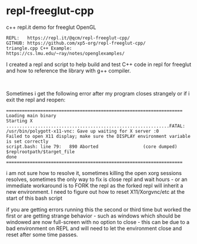 # repl-freeglut-cpp
c++ repl.it demo for freeglut OpenGL
```
REPL:   https://repl.it/@qcm/repl-freeglut-cpp/
GITHUB: https://github.com/xp5-org/repl-freeglut-cpp/
triangle.cpp C++ Example: https://cs.lmu.edu/~ray/notes/openglexamples/
```
I created a repl and script to help build and test C++ code in repl for freeglut and how to reference the library with g++ compiler. 

&nbsp;
&nbsp;
&nbsp;


  
    
    
Sometimes i get the following error after my program closes strangely or if i exit the repl and reopen:
```
===================================================================
Loading main binary 
Starting X
..............................................................FATAL: /usr/bin/polygott-x11-vnc: Gave up waiting for X server :0
Failed to open X11 display; make sure the DISPLAY environment variable is set correctly
script.bash: line 79:   890 Aborted                 (core dumped) $replrootpath/$target_file
done
===================================================================
```
i am not sure how to resolve it, sometimes killing the open xorg sessions resolves, sometimes 
the only way to fix is close repl and wait hours - or an immediate workaround is to FORK the repl 
as the forked repl will inherit a new environment. I need to figure out how to reset X11/Xorgvnc/etc 
at the start of this bash script

if you are getting errors running this the second or third time but worked the first or are getting 
strange behavior - such as windows which should be windowed are now full-screen with no 
option to close  - this can be due to a bad environment on REPL and will need to let the environment 
close and reset after some time passes. 
